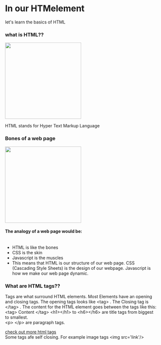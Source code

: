 # In our HTMelement
let's learn the basics of HTML

### what is HTML??

![]()<img src="https://media.giphy.com/media/AAsj7jdrHjtp6/giphy.gif" width="250" height="250"/>

HTML stands for Hyper Text Markup Language

### Bones of a web page 
![]()<img src="https://media.giphy.com/media/3ohryxUEMbHq6Pp90Q/giphy.gif" width="250" height="250"/>

#### The analogy of a web page would be:<br/><br/>
- HTML is like the bones<br/>
- CSS is the skin<br/> 
- Javascript is the muscles<br/>
- This means that HTML is our structure of our web page. CSS (Cascading Style Sheets) is the design of our webpage. Javascript is how we make our web page dynamic. 

### What are HTML tags??

Tags are what surround HTML elements. Most Elements have an opening and closing tags. The opening tags looks like  &lt;tag> . The Closing tag is &lt;/tag> . The content for the HTML element goes between the tags like this: &lt;tag> Content &lt;/tag>
&lt;h1>&lt;/h1> to &lt;h6>&lt;/h6> are title tags from biggest to smallest. <br/>
&lt;p> &lt;/p> are paragraph tags. <br/>

<a href='https://www.w3schools.com/tags/default.asp'>check out more html tags</a> <br/>
Some tags afe self closing. For example image tags &lt;img src='link'/>


